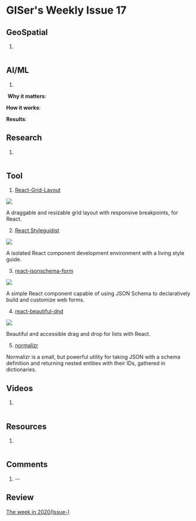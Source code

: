 # GISer's Weekly Issue 17

## GeoSpatial

1. []()

![]()

## AI/ML

1. []()

![]()
**Why it matters**:

**How it works**:

**Results**:

## Research

1. []()

![]()

## Tool

1. [React-Grid-Layout](https://github.com/react-grid-layout/react-grid-layout)

![](https://camo.githubusercontent.com/c4c5ad848e7f3cbc45c44a115b0ab01ff36e81898893b1177440ae3522e40eb4/687474703a2f2f692e696d6775722e636f6d2f6f6f314e5436632e676966)

A draggable and resizable grid layout with responsive breakpoints, for React.

2. [React Styleguidist](https://github.com/styleguidist/react-styleguidist)

![](https://user-images.githubusercontent.com/1703219/74945569-51c6ad00-543b-11ea-8351-f4d86860893a.gif)

A isolated React component development environment with a living style guide.

3. [react-jsonschema-form](https://github.com/rjsf-team/react-jsonschema-form)

![](https://camo.githubusercontent.com/88bfa2b9308ab6acec70d2dd8e14d4c57682c7535bd7b23ca2949aaae325eb0b/68747470733a2f2f692e696d6775722e636f6d2f4d385a434553352e676966)

A simple React component capable of using JSON Schema to declaratively build and customize web forms.

4. [react-beautiful-dnd](https://github.com/atlassian/react-beautiful-dnd)

![](https://user-images.githubusercontent.com/2182637/53614150-efbed780-3c2c-11e9-9204-a5d2e746faca.gif)

Beautiful and accessible drag and drop for lists with React.

5. [normalizr](https://github.com/paularmstrong/normalizr)

Normalizr is a small, but powerful utility for taking JSON with a schema definition and returning nested entities with their IDs, gathered in dictionaries.

## Videos

1. []()

![]()

## Resources

1. []()

![]()

## Comments

1.  --[]()

## Review

[The week in 2020(Issue-)](https://github.com/lkcozy/weekly/blob/master/docs/issue-.md)
